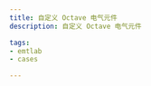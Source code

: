```yaml
---
title: 自定义 Octave 电气元件
description: 自定义 Octave 电气元件

tags:
- emtlab
- cases

---
```


<!-- import DocCardList from '@theme/DocCardList';

<DocCardList /> -->